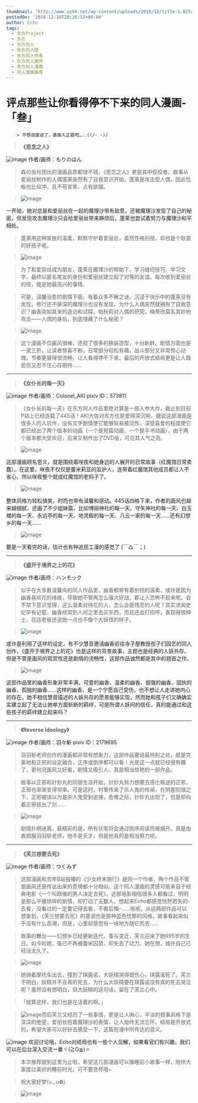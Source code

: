 ```yaml
---
thumbnail: 'http://www.uzkk.net/wp-content/uploads/2018/12/title-1-825x510.png'
postedOn: '2018-12-10T20:26:12+00:00'
author: Echo
tags:
  - 东方Project
  - 东方
  - 东方同人
  - 东方同人图
  - 东方同人作者
  - 东方同人画师
  - 东方同人漫画
  - 同人漫画推荐
---
```


# 评点那些让你看得停不下来的同人漫画-「叁」

		> 不想说废话了，直接入正题吧…..((/- -)/

> 

> **《思念之人》**

![image](http://www.uzkk.net/wp-content/uploads/2018/12/4ad6b08fa0ec08fae5efbfe75fee3d6d57fbdadd-719x1024.jpg)
作者/画师：もりのほん
> 森の虫社团出的漫画品质都很不错，《思念之人》更是其中佼佼者。故事从爱丽丝制作的人偶蓬莱突然有了自我意识开始，蓬莱是攻击型人偶，因此性格也比较冲，且不苟言笑、占有欲强。

> ![image](http://www.uzkk.net/wp-content/uploads/2018/12/40ca6034970a304e1ced0fbad7c8a786cb175cfc-714x1024.jpg)

一开始，她对总是和爱丽丝在一起的魔理沙带有敌意，还被魔理沙发现了自己的秘密。但发现攻击魔理沙只会给爱丽丝带来麻烦后，蓬莱也尝试着努力与魔理沙和平相处。

> 蓬莱用这种笨挫的温柔，默默守护着爱丽丝，虽然性格别扭，却也是个耿直的好孩子呢。

> ![image](http://www.uzkk.net/wp-content/uploads/2018/12/8d9b041f95cad1c89dc25567793e6709c83d514e-714x1024.jpg)

> 为了和爱丽丝成为朋友，蓬莱在魔理沙的帮助下，学习缝纫技巧、学习文字，最终以匿名笔友的身份和爱丽丝建立起了对等的友谊。每次收到爱丽丝的信，就是她最高兴的事情。

> 可是，温馨治愈的剧情下面，有着众多不解之谜。沉浸于快乐中的蓬莱没有发现，修行还不够深的魔理沙也没有发现。为什么人偶突然就拥有了自我意识？幽香突如其来的造访和试探、帕秋莉对人偶的研究、梅蒂欣莫名其妙地攻击——人偶的身后，到底埋藏了什么秘密？

> ![image](http://www.uzkk.net/wp-content/uploads/2018/12/f25ed01373f08202ad603d8d4bfbfbedaa641ba3.jpg)

> 这个漫画不仅画风很棒，还捏了很多的换装造型，十分新鲜。剧情方面也是一波三折，让读者惊喜不断。日常部分轻松有趣，战斗部分又非常惊心动魄，节奏更替得很流畅，让人看得停不下来。最后的开放式结局更是让人既悲伤又忍不住心存期待……

---

> **《女仆长的每一天》**

![image](http://www.uzkk.net/wp-content/uploads/2018/12/45098631_p0.jpg)
作者/画师：Colonel_AKI
pixiv ID：573811
> 《女仆长的每一天》在东方同人作品里绝对算是一部人参大作，截止到目前P站上已经连载了445话！AKI大佐对东方也是爱得深沉啊。据说这部漫画是很多人的入坑作，没有文字剧情使它能够轻易被流传。深受喜爱的程度使它都已经出了两个版本的动画（一个是短篇动画、一个是手书动画），由于两个版本都大受欢迎，后来又制作出了DVD版，可见其人气之高。

> ![image](http://www.uzkk.net/wp-content/uploads/2018/12/51757493_p0_master1200.jpg)

这部漫画顾名思义，就是围绕着咲夜和她身边的人展开的日常故事（红魔馆日常卖蠢）。在这里，咲夜不仅仅是蕾米莉亚的监护人，连带着红魔馆其他成员都让人不省心，所以咲夜整个就成红魔馆的老妈子了。

> ![image](http://www.uzkk.net/wp-content/uploads/2018/12/54263225_p0-722x1024.jpg)

整体风格为轻松搞笑，时而也带有温馨和感动。445话四格下来，作者的画风也越来越细腻，还画了不少姐妹篇，比如博丽神社的每一天、守矢神社的每一天、白玉楼的每一天、永远亭的每一天、地灵殿的每一天、八云一家的每一天……还有幻想乡的每一天……

> ![image](http://www.uzkk.net/wp-content/uploads/2018/12/47811613_p0-1024x752.jpg)

要是一天看完的话，估计也有种追民工漫的感觉了 (￣△￣；)

---

> **《盛开于境界之上的花》**

![image](http://www.uzkk.net/wp-content/uploads/2018/12/ba1a513497417fd5a9018ebd-727x1024.jpg)
作者/画师：ハンモック
> 似乎在大多数温馨向的同人作品里，幽香都带有着别扭的温柔。或许是因为幽香喜欢花的缘故，导致她不管再怎么强大好战，都让人恐怖不起来呢。会不禁下意识觉得，这么温柔对待花的人，怎么会是残忍的人呢？其实求闻史纪早有记载，幽香经常到人间之里去买东西，而且还会打招呼，表现得很绅士，花店老板还说她一点也不像个大妖怪的样子。

> ![image](http://www.uzkk.net/wp-content/uploads/2018/12/c7d9fcffd960aa6e4f4aea8e-710x1024.jpg)

或许是利用了这样的设定，有不少慧音邀请幽香前往寺子屋教授孩子们园艺的同人创作，《盛开于境界之上的花》也是这样的背景故事，主题也是经典的人妖共存。但是不管是画风的观赏性还是剧情的流畅性，这部作品诚然都是其中的翘首之作。

> ![image](http://www.uzkk.net/wp-content/uploads/2018/12/c50e5fdb43e3e342632798ec-724x1024.jpg)

这部作品里的幽香形象非常丰满，可爱的幽香、温柔的幽香、倔强的幽香、固执的幽香、孤独的幽香……这样的幽香，是一个宁愿自己受伤，也不想让人走进她内心的存在。她不相信慧音描述的人妖共存的愿景能够实现，然而她和孩子们又确确实实建立起了无法让她单方面斩断的羁绊，可是所谓人妖间的信任，真的能通过和这些孩子的羁绊建立起来吗？

---

> **《Reverse Ideology》**

![image](http://www.uzkk.net/wp-content/uploads/2018/12/e3245d6034a85edf13be5f7045540923dd54754c-732x1024.jpg)
作者/画师：羽々斬
pixiv ID：2179695
> 羽羽斩老师创作的漫画都非常有想象力，这部作品要说最特别之处，就是完美地和正邪的设定融合，正序或倒序都可以看！光是这一点就已经很有趣了，更何况画风又好看，剧情又吸引人，真是相当惊艳的一部作品。

> 故事以正邪和针妙丸的同居生活开始，针妙丸努力想要去感化叛逆的正邪，正邪也渐渐变得坦率。可是这时，村里传来了杀人鬼的传闻，在阴差阳错之下，正邪被误以为是杀人鬼受到追捕，危难之际，针妙丸出现了，但是却向着正邪拔出了剑……

> ![image](http://www.uzkk.net/wp-content/uploads/2018/12/883f6159252dd42a7c59a7f80f3b5bb5c9eab822.jpg)

> 剧情扑朔迷离，最精彩的是，所有伏笔将会通过倒序阅读而被揭开。真是由衷佩服羽羽斩老师，他不是天才，但是他真的是相当努力呢。

---

> **《芙兰想要去死》**

![image](http://www.uzkk.net/wp-content/uploads/2018/12/123857wqz4dpeg4m116i1r-733x1024.jpg)
作者/画师：つくみず
> 这部漫画和去年B站独播的《少女终末旅行》是同一个作者，两个作品不管是画风还是传达出来的意境都十分相似。这个同人漫画的灵感可能来自于经典电影《一个叫欧维的男人决定去死》，这部电影相信很多人都看过，明明是那么平缓琐碎的剧情，却打动了无数人，想起来Echo都感觉恍然若失的-去看，没看过的一定要记得去看，不看后悔-……咳咳，从这两部作品可以想象到，《芙兰想要去死》的基调也是那种蓝色忧郁的风格，故事看起来似乎没有什么高潮，但是，心里却感觉有一块地方随它而去……

> 故事的舞台——幻想乡已经更新迭代，事与变迁，芙兰迎来了她695岁的生日。如今的她，虽已不再被蕾米囚禁，却失去了动力。她在想，或许自己已经活太久了。

> ![image](http://www.uzkk.net/wp-content/uploads/2018/12/123915oraoodduuudhohu2-731x1024.jpg)

> 她骑着摩托车出去，撞到了琪露诺，大妖精哭得很伤心，琪露诺死了。芙兰不明白，妖精并不会真的死去，为什么大妖精要在琪露诺没有真的死去哭泣呢？虽然没有想明白，但大妖精的这句话，留在了芙兰心中。

> 「就算这样，我们也是在活着的啊。」

> ![image](http://www.uzkk.net/wp-content/uploads/2018/12/123927zoofojxbcc6mleqx-731x1024.jpg)而后芙兰又经历了一些事情，更是让人揪心，平淡的叙事风格下是深深的绝望，爱丽丝抱着魔理沙的表情，让人始终无法忘怀。结局是开放式的，希望大家可以好好去感受一下，这篇短漫中所传达的意义。

![image](http://www.uzkk.net/wp-content/uploads/2018/12/123933ybib6y6121o1wfvy-731x1024.jpg)
欢迎讨论哦，Echo对结局也有一些个人见解，如果看官们有兴趣，我们可以在后台深入交流一番ヾ(≧O≦)〃
> 本次推荐就到这里为止啦，希望这几部漫画可以像睡前小故事一样，陪伴大家度过美好的睡前时光，可不要贪杯哦~

> 祝大家好梦(u◡u✿)

> ![image](http://www.uzkk.net/wp-content/uploads/2018/12/58594735_p0-300x248.jpg)

	